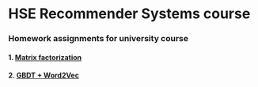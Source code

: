 # HSE Recommender Systems course
### Homework assignments for university course

#### 1. [Matrix factorization](/hw1)
#### 2. [GBDT + Word2Vec](/hw2)
